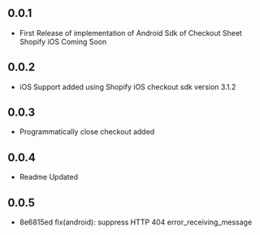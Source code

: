 ## 0.0.1

* First Release of implementation of Android Sdk of Checkout Sheet Shopify iOS Coming Soon

## 0.0.2

* iOS Support added using Shopify iOS checkout sdk version 3.1.2

## 0.0.3

* Programmatically close checkout added

## 0.0.4

* Readme Updated

## 0.0.5

* 8e6815ed fix(android): suppress HTTP 404 error_receiving_message